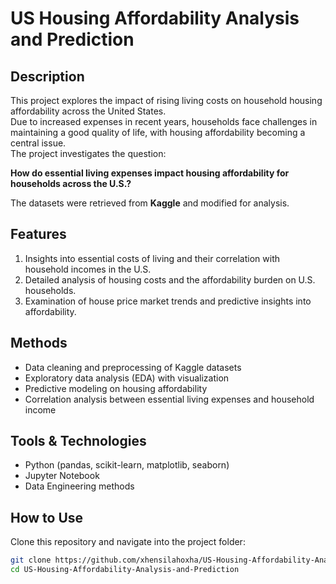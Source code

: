 # US Housing Affordability Analysis and Prediction

## Description
This project explores the impact of rising living costs on household housing affordability across the United States.  
Due to increased expenses in recent years, households face challenges in maintaining a good quality of life, with housing affordability becoming a central issue.  
The project investigates the question:

**How do essential living expenses impact housing affordability for households across the U.S.?**

The datasets were retrieved from **Kaggle** and modified for analysis.

## Features
1. Insights into essential costs of living and their correlation with household incomes in the U.S.  
2. Detailed analysis of housing costs and the affordability burden on U.S. households.  
3. Examination of house price market trends and predictive insights into affordability.  

## Methods
- Data cleaning and preprocessing of Kaggle datasets  
- Exploratory data analysis (EDA) with visualization  
- Predictive modeling on housing affordability  
- Correlation analysis between essential living expenses and household income  

## Tools & Technologies
- Python (pandas, scikit-learn, matplotlib, seaborn)  
- Jupyter Notebook  
- Data Engineering methods

## How to Use
Clone this repository and navigate into the project folder:

```bash
git clone https://github.com/xhensilahoxha/US-Housing-Affordability-Analysis-and-Prediction.git
cd US-Housing-Affordability-Analysis-and-Prediction
